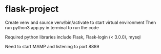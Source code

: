 # flask-project

Create venv and source venv/bin/activate to start virtual environment
Then run python3 app.py in terminal to run the code

Required python libraries include Flask, Flask-login (< 3.0.0), mysql

Need to start MAMP and listening to port 8889
